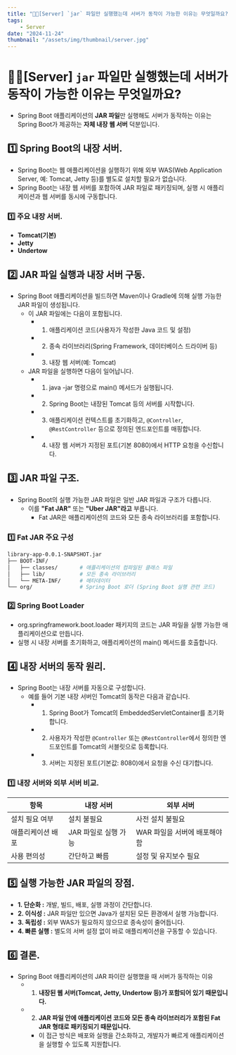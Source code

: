 ```yaml
---
title: "🧑‍💻[Server] `jar` 파일만 실행했는데 서버가 동작이 가능한 이유는 무엇일까요?"
tags:
    - Server
date: "2024-11-24"
thumbnail: "/assets/img/thumbnail/server.jpg"
---
```


# 🧑‍💻[Server] `jar` 파일만 실행했는데 서버가 동작이 가능한 이유는 무엇일까요?
- Spring Boot 애플리케이션의 **JAR 파일**만 실행해도 서버가 동작하는 이유는 Spring Boot가 제공하는 **자체 내장 웹 서버** 덕분입니다.

## 1️⃣ Spring Boot의 내장 서버.
- Spring Boot는 웹 애플리케이션을 실행하기 위해 외부 WAS(Web Application Server, 예: Tomcat, Jetty 등)를 별도로 설치할 필요가 없습니다.
- Spring Boot는 내장 웹 서버를 포함하여 JAR 파일로 패키징되며, 실행 시 애플리케이션과 웹 서버를 동시에 구동합니다.

### 1️⃣ 주요 내장 서버.
- **Tomcat(기본)**
- **Jetty**
- **Undertow**

## 2️⃣ JAR 파일 실행과 내장 서버 구동.
- Spring Boot 애플리케이션을 빌드하면 Maven이나 Gradle에 의해 실행 가능한 JAR 파일이 생성됩니다.
    - 이 JAR 파일에는 다음이 포함됩니다.
        - 1. 애플리케이션 코드(사용자가 작성한 Java 코드 및 설정)
        - 2. 종속 라이브러리(Spring Framework, 데이터베이스 드라이버 등)
        - 3. 내장 웹 서버(예: Tomcat)
    - JAR 파일을 실행하면 다음이 일어납니다.
        - 1. java -jar 명령으로 main() 메서드가 실행됩니다.
        - 2. Spring Boot는 내장된 Tomcat 등의 서버를 시작합니다.
        - 3. 애플리케이션 컨텍스트를 초기화하고, `@Controller`, `@RestController` 등으로 정의된 엔드포인트를 매핑합니다.
        - 4. 내장 웹 서버가 지정된 포트(기본 8080)에서 HTTP 요청을 수신합니다.

## 3️⃣ JAR 파일 구조.
- Spring Boot의 실행 가능한 JAR 파일은 일반 JAR 파일과 구조가 다릅니다.
    - 이를 **"Fat JAR"** 또는 **"Uber JAR"라고** 부릅니다.
        - Fat JAR은 애플리케이션의 코드와 모든 종속 라이브러리를 포함합니다.

### 1️⃣ Fat JAR 주요 구성
```bash
library-app-0.0.1-SNAPSHOT.jar
├── BOOT-INF/
│   ├── classes/       # 애플리케이션의 컴파일된 클래스 파일
│   ├── lib/           # 모든 종속 라이브러리
│   └── META-INF/      # 메타데이터
└── org/               # Spring Boot 로더 (Spring Boot 실행 관련 코드)
```

### 2️⃣ Spring Boot Loader
- org.springframework.boot.loader 패키지의 코드는 JAR 파일을 실행 가능한 애플리케이션으로 만듭니다.
- 실행 시 내장 서버를 초기화하고, 애플리케이션의 main() 메서드를 호출합니다.

## 4️⃣ 내장 서버의 동작 원리.
- Spring Boot는 내장 서버를 자동으로 구성합니다.
    - 예를 들어 기본 내장 서버인 Tomcat의 동작은 다음과 같습니다.
        - 1. Spring Boot가 Tomcat의 EmbeddedServletContainer를 초기화합니다.
        - 2. 사용자가 작성한 `@Controller` 또는 `@RestController`에서 정의한 엔드포인트를 Tomcat의 서블릿으로 등록합니다.
        - 3. 서버는 지정된 포트(기본값: 8080)에서 요청을 수신 대기합니다.

### 1️⃣ 내장 서버와 외부 서버 비교.

| 항목 | 내장 서버 | 외부 서버 |
| -------- | -------- | -------- |
| 설치 필요 여부 | 설치 불필요 | 사전 설치 불필요 |
| 애플리케이션 배포 | JAR 파일로 실행 가능 | WAR 파일을 서버에 배포해야 함 |
| 사용 편의성 | 간단하고 빠름 | 설정 및 유지보수 필요 |

## 5️⃣ 실행 가능한 JAR 파일의 장점.
- **1. 단순화 :** 개발, 빌드, 배포, 실행 과정이 간단합니다.
- **2. 이식성 :** JAR 파일만 있으면 Java가 설치된 모든 환경에서 실행 가능합니다.
- **3. 독립성 :** 외부 WAS가 필요하지 않으므로 종속성이 줄어듭니다.
- **4. 빠른 실행 :** 별도의 서버 설정 없이 바로 애플리케이션을 구동할 수 있습니다.

## 6️⃣ 결론.
- Spring Boot 애플리케이션의 JAR 파이란 실행했을 때 서버가 동작하는 이유
    - 1. **내장된 웹 서버(Tomcat, Jetty, Undertow 등)가 포함되어 있기 때문입니다.**
    - 2. **JAR 파일 안에 애플리케이션 코드와 모든 종속 라이브러리가 포함된 Fat JAR 형태로 패키징되기 때문입니다.**
        - 이 접근 방식은 배포와 실행을 간소화하고, 개발자가 빠르게 애플리케이션을 실행할 수 있도록 지원합니다.
